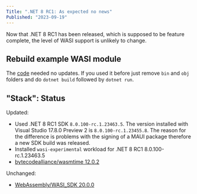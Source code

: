 ```yaml
---
Title: ".NET 8 RC1: As expected no news"
Published: "2023-09-19"
---
```

Now that .NET 8 RC1 has been released, which is supposed to be feature complete,
the level of WASI support is unlikely to change.

<!-- excerpt -->

## Rebuild example WASI module

The [code](https://github.com/henrikrxn/webassembly-experiments/tree/main/wasiconsole-hello-world)
needed no updates. If you used it before just remove `bin` and `obj` folders and
do `dotnet build` followed by `dotnet run`.

## "Stack": Status

Updated:

- Used .NET 8 RC1 SDK `8.0.100-rc.1.23463.5`.
  The version installed with Visual Studio 17.8.0 Preview 2 is `8.0.100-rc.1.23455.8`.
  The reason for the difference is problems with the signing of a MAUI package
  therefore a new SDK build was released.
- Installed `wasi-experimental` workload for .NET 8 RC1 8.0.100-rc.1.23463.5
- [bytecodealliance/wasmtime 12.0.2](https://github.com/bytecodealliance/wasmtime/releases/tag/v12.0.2)

Unchanged:

- [WebAssembly/WASI_SDK 20.0.0](https://github.com/WebAssembly/wasi-sdk/releases/tag/wasi-sdk-20)
